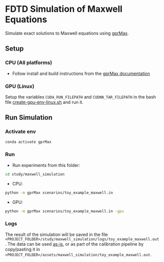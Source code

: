 # FDTD Simulation of Maxwell Equations
Simulate exact solutions to Maxwell equations using [gprMax](https://www.gprmax.com/).


## Setup

### CPU (All platforms)

- Follow install and build instructions from the [gprMax documentation](https://docs.gprmax.com/en/latest/include_readme.html#installation) 

### GPU (Linux)

Setup the variables `CUDA_RUN_FILEPATH` and `CUDNN_TAR_FILEPATH` in the bash file [create-gpu-env-linux.sh](scripts%2Fcreate-gpu-env-linux.sh) and run it.

## Run Simulation

### Activate env

```bash
conda activate gprMax
```

### Run

- Run experiments from this folder:
```bash
cd study/maxwell_simulation
```

- CPU:
```bash
python -m gprMax scenarios/toy_example_maxwell.in
```

- GPU:
```bash
python -m gprMax scenarios/toy_example_maxwell.in -gpu
```

### Logs

The result of the simulation will be saved in the file `<PROJECT_FOLDER>/study/maxwell_simulation/logs/toy_example_maxwell.out`.
The data can be used [as-is](https://docs.gprmax.com/en/latest/output.html), or as part of the calibration pipeline by copy/pasting it in `<PROJECT_FOLDER>/assets/maxwell_simulation/toy_example_maxwell.out`.